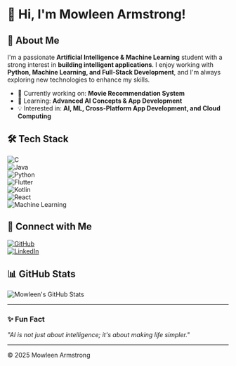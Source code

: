 # 👋 Hi, I'm Mowleen Armstrong!  

## 🚀 About Me  
I'm a passionate **Artificial Intelligence & Machine Learning** student with a strong interest in **building intelligent applications**. I enjoy working with **Python, Machine Learning, and Full-Stack Development**, and I'm always exploring new technologies to enhance my skills.  

- 🔭 Currently working on: **Movie Recommendation System**  
- 🌱 Learning: **Advanced AI Concepts & App Development**  
- 💡 Interested in: **AI, ML, Cross-Platform App Development, and Cloud Computing**  

## 🛠 Tech Stack  
![C](https://img.shields.io/badge/C-%2300599C.svg?style=for-the-badge&logo=c&logoColor=white)  
![Java](https://img.shields.io/badge/Java-%23ED8B00.svg?style=for-the-badge&logo=openjdk&logoColor=white)  
![Python](https://img.shields.io/badge/Python-3776AB?style=for-the-badge&logo=python&logoColor=white)  
![Flutter](https://img.shields.io/badge/Flutter-%2302569B.svg?style=for-the-badge&logo=flutter&logoColor=white)  
![Kotlin](https://img.shields.io/badge/Kotlin-%230095D5.svg?style=for-the-badge&logo=kotlin&logoColor=white)  
![React](https://img.shields.io/badge/React-%2361DAFB.svg?style=for-the-badge&logo=react&logoColor=black)  
![Machine Learning](https://img.shields.io/badge/Machine%20Learning-%231572B6.svg?style=for-the-badge&logo=scikitlearn&logoColor=white)  

## 🔗 Connect with Me  
[![GitHub](https://img.shields.io/badge/GitHub-%23181717.svg?style=for-the-badge&logo=github&logoColor=white)](https://github.com/your-github-username)  
[![LinkedIn](https://img.shields.io/badge/LinkedIn-%230077B5.svg?style=for-the-badge&logo=linkedin&logoColor=white)](https://linkedin.com/in/your-linkedin)  

## 📊 GitHub Stats  
![Mowleen's GitHub Stats](https://github-readme-stats.vercel.app/api?username=your-github-username&show_icons=true&theme=dark)  

---

### ✨ Fun Fact  
_"AI is not just about intelligence; it's about making life simpler."_  

---

© 2025 Mowleen Armstrong  
